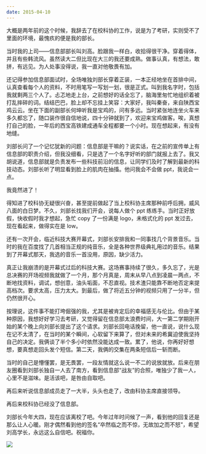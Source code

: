 ```yaml
---
date: 2015-04-10
---
```


大概是两年前的这个时候，我辞去了在校科协的工作，说是为了考研，实则受不了里面的环境，最愧疚的便是我的部长。

当时我的上司——信息部部长叫刘高。脸跟我一样白，收拾得很干净。穿着得体，并且有些韩流风。虽然读大二但比现在大三的我还要成熟。做事认真，有想法，敢拼，有远见。为人处事没得说，我一直对他敬畏有加。

还记得参加信息部面试时，全场唯独刘部长穿着正装，一本正经地坐在首排中间，认真查看每个人的资料，不时用笔写一写划一划，很是正式。叫到我名字时，包括我就剩两三个人了。忐忑地走上台，之前想好的话全忘了，脑海里匆忙地组织着被打乱摔碎的词。结结巴巴，脸上却不忘挂上笑容：大家好，我叫秦奋，来自陕西宝鸡云云。坐在下面的副部长何坤听我是宝鸡的，问有多远。当时紧张地连坐火车来多久都忘了，随口装作很自信地说，四十分钟就到了，欢迎来宝鸡做客。唉，真想打自己的脸，一年后的西宝高铁建成通车全程都要一个小时。现在想起来，有没有地缝。

刘部长问了一个记忆犹新的问题：信息部是干嘛的？说实话，在之前的宣传单上有信息部的职责介绍，但我没细看，只是选了一个名字好听的部门就报上去了。我又胡说道，信息部就是负责发布一些科技前沿的信息，让同学们及时了解到最新的科技动态。刘部长听了明显看到脸上的肌肉在抽搐。他问我会不会做 ppt，我说会一点。

我竟然进了！

得知进了校科协无疑很兴奋，甚至提前做起了当上校科协主席那种前呼后拥，威风八面的白日梦。不久，刘部长找我们开会，说每人做个 ppt 练练手。当时正好放假，快收假时我才想起，急忙 copy 了一份满是 logo，未格式化的 ppt 发过去，现在看起来，做得实在是 low。

还有一次开会，临近科技大赛开幕式，刘部长安排我和一同事找几个背景音乐。当时的我在百度找了几首相当正规的纯音乐，全是各种世界级典礼用过的音乐。结果到了开幕式那天，我选的音乐一首没用，原因，缺少活力。

真正让我崩溃的是开幕式过后的科技大赛。这场赛事持续了很久，多久忘了，光是总决赛的开场视频我就做了一个月，那个月真是，周末从早八点到凌晨一两点，不断地找资料，调试，想创意，油头垢面，不忍直视。技术渣只能靠不断地否定来提高档次。要求太高，压力太大。到最后，做了将近五分钟的视频只用了一分半，但仍然很开心。

按理说，这件事不能打垮倔强的我，尤其是被肯定后的幸福感无与伦比。但由于某种原因，我想好好学习去考研，又觉得留在信息部太浪费时间，大一第二学期刚开始的某个晚上向刘部长提出了这个请求。刘部长回电话挽留，他一直说，说什么现在记不太清了，在当时的某个瞬间，心软留下来算了，但对未来的希冀迫使我坚持自己的决定。我俩谈了半个多小时依然没能达成一致。累了，他说，你再好好想想，要真想走回头发个短信。第二天，我俩的交集在两条短信后一斩而断。

当时的自己是懵懂罢，是无畏罢，一段友情就这么说一不二的说放就放。后来在朋友圈看到刘部长独自一人去了南方，看到信息部“战友”的合照，唯独少了我一人，心里不是滋味。是活该吧，是咎由自取吧。

再后来听说信息部成员走了一大半，头头也走了，改由科协主席直接领导。

再后来校科协已经没了信息部。

刘部长今年大四，现在应该离校了吧。今年过年时问候了一声，看到他的回复还是那么让人心暖。刚才偶然看到他的签名“卒然临之而不惊，无故加之而不怒”，希望刘高学长，永远这么自信吧。祝福你。

![](https://ww1.sinaimg.cn/large/a49a3ac3jw1eqztnrhxfkj20dc0nqdh9.jpg)
